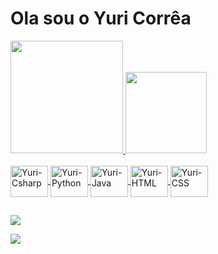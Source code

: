 # Ola sou o Yuri Corrêa

<div align="left">
  <a href="https://github.com/yurihlc23">
  <img height="180em" src="https://github-readme-stats.vercel.app/api?username=yurihlc23&show_icons=true&theme=dark&include_all_commits=true&count_private=true"/>
  <img height="130em" src="https://github-readme-stats.vercel.app/api/top-langs/?username=yurihlc23&layout=compact&langs_count=7&theme=dark"/>
</div>

<div style="display: inline_block"><br>
  
  <img align="center" alt="Yuri-Csharp" height="50" width="60" src="https://cdn.jsdelivr.net/gh/devicons/devicon/icons/csharp/csharp-original.svg" />

  <img align="center" alt="Yuri-Python" height="50" width="60" src="https://cdn.jsdelivr.net/gh/devicons/devicon/icons/python/python-original-wordmark.svg">

  <img align="center" alt="Yuri-Java" height="50" width="60" src="https://cdn.jsdelivr.net/gh/devicons/devicon/icons/java/java-original-wordmark.svg" />

  <img align="center" alt="Yuri-HTML" height="50" width="60" src="https://cdn.jsdelivr.net/gh/devicons/devicon/icons/html5/html5-original.svg">

  <img align="center" alt="Yuri-CSS" height="50" width="60" src="https://cdn.jsdelivr.net/gh/devicons/devicon/icons/css3/css3-original.svg">
  
  
  ##
  
  <div>
    
   <a href="https://www.instagram.com/yurixlimac/" target="_blank"><img src="https://img.shields.io/badge/Instagram-E4405F?style=for-the-badge&logo=instagram&logoColor=white"></a>
    
  <a href="https://www.linkedin.com/in/yuri-henrique-740a03239/" target="_blank"><img src="https://img.shields.io/badge/LinkedIn-0077B5?style=for-the-badge&logo=linkedin&logoColor=white"></a>


